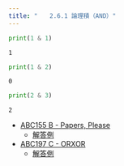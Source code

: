 ```yaml
---
title: "　　2.6.1 論理積（AND）"
---
```


```python:サンプルコード：sample_188.py
print(1 & 1)
```

```text:実行結果
1
```

```python:サンプルコード：sample_189.py
print(1 & 2)
```

```text:実行結果
0
```

```python:サンプルコード：sample_190.py
print(2 & 3)
```

```text:実行結果
2
```

- [ABC155 B - Papers, Please](https://atcoder.jp/contests/abc155/tasks/abc155_b)
    - [解答例](https://atcoder.jp/contests/abc155/submissions/15395327)
- [ABC197 C - ORXOR](https://atcoder.jp/contests/abc197/tasks/abc197_c)
    - [解答例](https://atcoder.jp/contests/abc197/submissions/30621095)